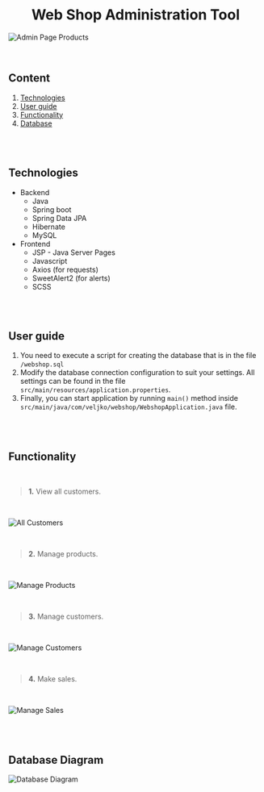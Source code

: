 <h1 align="center">Web Shop Administration Tool</h1>


![Admin Page Products](https://i.ibb.co/zXj3sWQ/products.png)

<br>

## Content
  1. [Technologies](#Technologies)
  2. [User guide](#Guide)
  3. [Functionality](#Functionality)
  4. [Database](#Database)


<br>
<br>

## <a name="Technologies"></a> Technologies
<ul>
  <li>Backend
     <ul>
       <li>Java</li>
       <li>Spring boot</li>
       <li>Spring Data JPA</li>
       <li>Hibernate</li>
       <li>MySQL</li>
    </ul>
  </li>
  <li>Frontend
     <ul>
       <li>JSP - Java Server Pages</li>
       <li>Javascript</li>
       <li>Axios (for requests)</li>
       <li>SweetAlert2 (for alerts)</li>
       <li>SCSS</li>
    </ul>  
  </li>
</ul>


<br>
<br>

## <a name="Guide"></a> User guide
1. You need to execute a script for creating the database that is in the file `/webshop.sql`
2. Modify the database connection configuration to suit your settings. All settings can be found in the file `src/main/resources/application.properties`. 
3. Finally, you can start application by running `main()` method inside `src/main/java/com/veljko/webshop/WebshopApplication.java` file.


<br>
<br>

## <a name="Functionality"></a> Functionality

<br>

>**1.** View all customers.

<br>

![All Customers](https://i.ibb.co/jWp8gDz/customers.png)

<br>

>**2.** Manage products.

<br>

![Manage Products](https://i.ibb.co/r5vR6Rd/add-product.png)

<br>

>**3.** Manage customers.

<br>

![Manage Customers](https://i.ibb.co/K6mx1Yr/add-customer.png)


<br>

>**4.** Make sales.

<br>


![Manage Sales](https://i.ibb.co/dQjXhSt/sales.png)

<br>
<br>

## <a name="Database"></a> Database Diagram

![Database Diagram](https://i.ibb.co/BNBKbS2/er-diagram.png)
